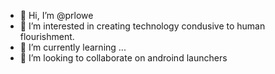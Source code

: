 - 👋 Hi, I’m @prlowe
- 👀 I’m interested in creating technology condusive to human flourishment.
- 🌱 I’m currently learning ...
- 💞️ I’m looking to collaborate on androind launchers

<!---
prlowe/prlowe is a ✨ special ✨ repository because its `README.md` (this file) appears on your GitHub profile.
You can click the Preview link to take a look at your changes.
--->
